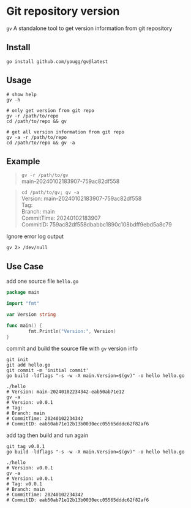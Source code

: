# Git repository version

`gv` A standalone tool to get version information from git repository

## Install

```shell
go install github.com/yougg/gv@latest
```

## Usage

```shell
# show help
gv -h

# only get version from git repo
gv -r /path/to/repo
cd /path/to/repo && gv

# get all version information from git repo
gv -a -r /path/to/repo
cd /path/to/repo && gv -a
```

## Example

> `gv -r /path/to/gv`  
> main-20240102183907-759ac82df558

> `cd /path/to/gv; gv -a`  
> Version: main-20240102183907-759ac82df558  
> Tag:  
> Branch: main  
> CommitTime: 20240102183907  
> CommitID: 759ac82df558dbabbc1890c108bdff9ebd5a8c79

Ignore error log output

```shell
gv 2> /dev/null
```

## Use Case

add one source file `hello.go`

```go
package main

import "fmt"

var Version string

func main() {
        fmt.Println("Version:", Version)
}
```

commit and build the source file with `gv` version info

```shell
git init
git add hello.go
git commit -m 'initial commit'
go build -ldflags "-s -w -X main.Version=$(gv)" -o hello hello.go

./hello
# Version: main-20240102234342-eab50ab71e12
gv -a
# Version: v0.0.1
# Tag:
# Branch: main
# CommitTime: 20240102234342
# CommitID: eab50ab71e12b13b0030ecc05565dddc62f82af6
```

add tag then build and run again

```shell
git tag v0.0.1
go build -ldflags "-s -w -X main.Version=$(gv)" -o hello hello.go

./hello
# Version: v0.0.1
gv -a
# Version: v0.0.1
# Tag: v0.0.1
# Branch: main
# CommitTime: 20240102234342
# CommitID: eab50ab71e12b13b0030ecc05565dddc62f82af6
```